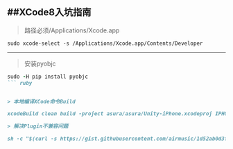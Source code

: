 ##XCode8入坑指南
------

> 路径必须/Applications/Xcode.app

```shell
sudo xcode-select -s /Applications/Xcode.app/Contents/Developer
```


------

> 安装pyobjc

``` ruby
sudo -H pip install pyobjc
``` ruby


> 本地编译XCode命令Build

xcodeBuild clean build -project asura/asura/Unity-iPhone.xcodeproj IPHONEOS_DEPLOYMENT_TARGET="7.0" 2>ios_x8.log -configuration Release CONFIGURATION_BUILD_DIR=build/

> 解决Plugin不兼容问题

sh -c "$(curl -s https://gist.githubusercontent.com/airmusic/1d52ab0d3ffe2de2172df6d777284167/raw/f5f516ed662c93d39a1ddfde7dacd03205b661b6/UnityPluginFix.sh)"